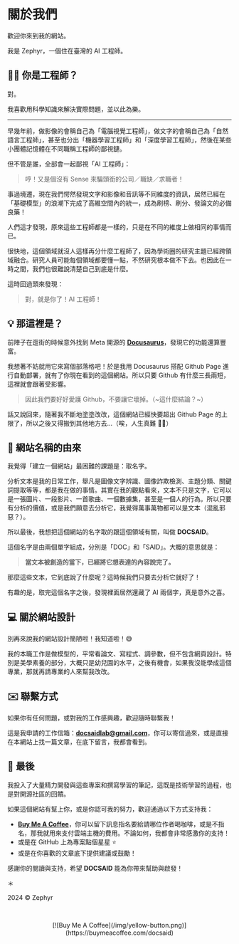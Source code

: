 # 關於我們

歡迎你來到我的網站。

我是 Zephyr，一個住在臺灣的 AI 工程師。

## 👨‍💻 你是工程師？

對。

我喜歡用科學知識來解決實際問題，並以此為樂。

---

早幾年前，做影像的會稱自己為「電腦視覺工程師」，做文字的會稱自己為「自然語言工程師」，甚至也分出「機器學習工程師」和「深度學習工程師」，然後在某些小團體記憶體在不同職稱工程師的鄙視鏈。

但不管是誰，全部會一起鄙視「AI 工程師」：

> 哼！又是個沒有 Sense 來騙頭銜的公司／職缺／求職者！

事過境遷，現在我們愕然發現文字和影像和音訊等不同維度的資訊，居然已經在「基礎模型」的浪潮下完成了高維空間內的統一，成為刷榜、刷分、發論文的必備良藥！

人們這才發現，原來這些工程師都是一樣的，只是在不同的維度上做相同的事情而已。

很快地，這個領域就沒人這樣再分什麼工程師了，因為學術圈的研究主題已經跨領域融合。研究人員可能每個領域都要懂一點，不然研究根本做不下去。也因此在一時之間，我們也很難說清楚自己到底是什麼。

這時回過頭來發現：

> 對，就是你了！AI 工程師！

## 💡 那這裡是？

前陣子在逛街的時候意外找到 Meta 開源的 [**Docusaurus**](https://docusaurus.io/)，發現它的功能還算豐富。

我想著不妨就用它來寫個部落格吧！於是我用 Docusaurus 搭配 Github Page 進行自動部署，就有了你現在看到的這個網站。所以只要 Github 有什麼三長兩短，這裡就會跟著受影響。

> 因此我們要好好愛護 Github，不要讓它壞掉。（~這什麼結論？~）

話又說回來，隨著我不斷地塗塗改改，這個網站已經快要超出 Github Page 的上限了，所以之後又得搬到其他地方去...（唉，人生真難 😮‍💨）

## 🚀 網站名稱的由來

我覺得「建立一個網站」最困難的課題是：取名字。

分析文本是我的日常工作，舉凡是圖像文字辨識、圖像詐欺檢測、主題分類、關鍵詞提取等等，都是我在做的事情。其實在我的觀點看來，文本不只是文字，它可以是一張圖片、一段影片、一首歌曲、一個數據集，甚至是一個人的行為。所以只要有分析的價值，或是我們願意去分析它，我覺得萬事萬物都可以是文本（混亂邪惡？）。

所以最後，我想把這個網站的名字取的跟這個領域有關，叫做 **DOCSAID**。

這個名字是由兩個單字組成，分別是「DOC」和「SAID」。大概的意思就是：

> **當文本被創造的當下，已經將它想表達的內容說完了。**

那麼這些文本，它到底說了什麼呢？這時候我們只要去分析它就好了！

有趣的是，取完這個名字之後，發現裡面居然還藏了 AI 兩個字，真是意外之喜。

## 💻 關於網站設計

別再來說我的網站設計簡陋啦！我知道啦！😅

我的本職工作是做模型的，平常看論文、寫程式、調參數，但不包含網頁設計。特別是美學素養的部分，大概只是幼兒園的水平，之後有機會，如果我沒能學成這個專業，那就再請專業的人來幫我改改。

## ✉️ 聯繫方式

如果你有任何問題，或對我的工作感興趣，歡迎隨時聯繫我！

這是我申請的工作信箱：**docsaidlab@gmail.com**，你可以寄信過來，或是直接在本網站上找一篇文章，在底下留言，我都會看到。

## 🍹 最後

我投入了大量精力開發與這些專案和撰寫學習的筆記，這既是技術學習的過程，也是對開源社區的回饋。

如果這個網站有幫上你，或是你認可我的努力，歡迎通過以下方式支持我：

- [**Buy Me A Coffee**](https://buymeacoffee.com/docsaid)，你可以留下訊息指名要給請哪位作者喝咖啡，或是不指名，那我就用來支付雲端主機的費用。不論如何，我都會非常感激你的支持！
- 或是在 GitHub 上為專案點個星星 ⭐️
- 或是在你喜歡的文章底下提供建議或鼓勵！

感謝你的閱讀與支持，希望 **DOCSAID** 能為你帶來幫助與啟發！

＊

2024 © Zephyr

<div align="center">
<br />
<figure style={{ width: "50%"}}>
[![Buy Me A Coffee](/img/yellow-button.png)](https://buymeacoffee.com/docsaid)
</figure>
<br />
</div>
